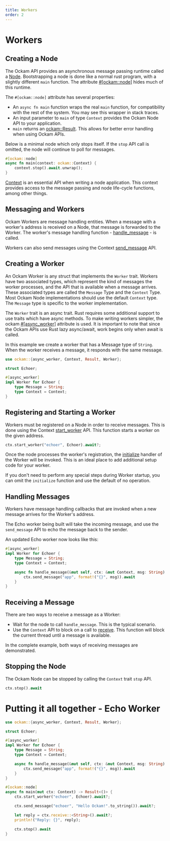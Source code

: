 ```yaml
---
title: Workers
order: 2
---
```


# Workers

## Creating a Node

The Ockam API provides an asynchronous message passing runtime called a [Node](https://docs.rs/ockam_node/0.4.0/ockam_node/).
Bootstrapping a node is done like a normal rust program, with a slightly different `main` function. The attribute [#[ockam::node]](https://docs.rs/ockam_node_attribute/0.1.4/ockam_node_attribute/) hides
much of this runtime.

The `#[ockam::node]` attribute has several properties:

- An `async fn main` function wraps the real `main` function, for compatibility with the rest of the system. You may see this wrapper in stack traces.
- An input parameter to `main` of type `Context` provides the Ockam Node API to your application.
- `main` returns an [ockam::Result](https://docs.rs/ockam/0.4.0/ockam/type.Result.html). This allows for better error handling when using Ockam APIs.

Below is a minimal node which only stops itself. If the `stop` API call is omitted, the node will continue to poll for messages.

```rust
#[ockam::node]
async fn main(context: ockam::Context) {
    context.stop().await.unwrap();
}
```

[Context](https://docs.rs/ockam/0.4.0/ockam/struct.Context.html) is an essential API when writing a node application. This
context provides access to the message passing and node life-cycle functions, among other things.

## Messaging and Workers

Ockam Workers are message handling entities. When a message with a worker's address is received on a Node, that message
is forwarded to the Worker. The worker's message handling function - [handle_message](https://docs.rs/ockam_core/0.6.0/ockam_core/trait.Worker.html#method.handle_message) - is called.

Workers can also send messages using the Context [send_message](https://docs.rs/ockam_node/0.4.0/ockam_node/struct.Context.html#method.send_message) API.

## Creating a Worker

An Ockam Worker is any struct that implements the `Worker` trait. Workers have two associated types, which represent the
kind of messages the worker processes, and the API that is available when a message arrives. These associated types are
called the `Message` Type and the `Context` Type. Most Ockam Node implementations should use the default `Context` type.
The `Message` type is specific to the worker implementation.

The `Worker` trait is an async trait. Rust requires some additional support to use traits which have async methods. To
make writing workers simpler, the ockam [#[async_worker]](https://docs.rs/ockam/0.4.0/ockam/attr.async_worker.html) attribute is used. It is important to note that since the Ockam
APIs use Rust lazy async/await, work begins only when await is called.

In this example we create a worker that has a Message type of `String`. When the worker receives a message, it responds
with the same message.

```rust
use ockam::{async_worker, Context, Result, Worker};

struct Echoer;

#[async_worker]
impl Worker for Echoer {
    type Message = String;
    type Context = Context;
}
```

## Registering and Starting a Worker

Workers must be registered on a Node in order to receive messages. This is done using the Context [start_worker](https://docs.rs/ockam_node/0.4.0/ockam_node/struct.Context.html#method.start_worker)
API. This function starts a worker on the given address.

```rust
ctx.start_worker("echoer", Echoer).await?;
```

Once the node processes the worker's registration, the [initialize](https://docs.rs/ockam_core/0.6.0/ockam_core/trait.Worker.html#method.initialize)
handler of the Worker will be invoked. This is an ideal place to add additional setup code for your worker.

If you don't need to perform any special steps during Worker startup, you can omit the `initialize` function and use the
default of no operation.

## Handling Messages

Workers have message handling callbacks that are invoked when a new message arrives for the Worker's address.

The Echo worker being built will take the incoming message, and use the `send_message` API to echo the message back to
the sender.

An updated Echo worker now looks like this:

```rust
#[async_worker]
impl Worker for Echoer {
    type Message = String;
    type Context = Context;

    async fn handle_message(&mut self, ctx: &mut Context, msg: String) -> Result<()> {
        ctx.send_message("app", format!("{}", msg)).await
    }
}
```

## Receiving a Message

There are two ways to receive a message as a Worker:
- Wait for the node to call `handle_message`. This is the typical scenario.
- Use the `Context` API to block on a call to [receive](https://docs.rs/ockam/0.4.0/ockam/struct.Context.html#method.receive).
This function will block the current thread until a message is available.

In the complete example, both ways of receiving messages are demonstrated.

## Stopping the Node

The Ockam Node can be stopped by calling the `Context` trait `stop` API.

```rust
ctx.stop().await
```

# Putting it all together - Echo Worker

```rust
use ockam::{async_worker, Context, Result, Worker};

struct Echoer;

#[async_worker]
impl Worker for Echoer {
    type Message = String;
    type Context = Context;

    async fn handle_message(&mut self, ctx: &mut Context, msg: String) -> Result<()> {
        ctx.send_message("app", format!("{}", msg)).await
    }
}

#[ockam::node]
async fn main(mut ctx: Context) -> Result<()> {
    ctx.start_worker("echoer", Echoer).await?;

    ctx.send_message("echoer", "Hello Ockam!".to_string()).await?;

    let reply = ctx.receive::<String>().await?;
    println!("Reply: {}", reply);

    ctx.stop().await
}
```
